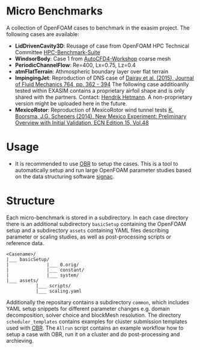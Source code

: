# Micro Benchmarks
A collection of OpenFOAM cases to benchmark in the exasim project.
The following cases are available:
* **LidDrivenCavity3D**: Reusage of case from OpenFOAM HPC Technical Committee [HPC-Benchmark-Suite](https://develop.openfoam.com/committees/hpc#openfoam-hpc-benchmark-suite)
* **WindsorBody**: Case 1 from [AutoCFD4-Workshop](https://autocfd.eng.ox.ac.uk/) coarse mesh 
* **PeriodicChannelFlow**: Re=400, Lx=0.75, Lz=0.4
* **atmFlatTerrain**: Athmospheric boundary layer over flat terrain
* **ImpingingJet**: Reproduction of DNS case of [Dairay et al. (2015), Journal of Fluid Mechanics 764, pp. 362 - 394](https://www.cambridge.org/core/journals/journal-of-fluid-mechanics/article/abs/direct-numerical-simulation-of-a-turbulent-jet-impinging-on-a-heated-wall/0286E7962BABF0CCE6FD2862BCAA57DF)
The following case additioanlly tested within EXASIM contains a proprietary airfoil shape and is only shared with the partners. Contact: [Hendrik Hetmann](mailto:hendrik.hetmann@upstream-cfd.com). A non-proprietary version might be uploaded here in the future.
* **MexicoRotor**: Reproduction of MexicoRotor wind tunnel tests [K. Boorsma, J.G. Schepers (2014), New Mexico Experiment: Preliminary Overview with Initial Validation, ECN Edition 15, Vol.48](https://publications.tno.nl/publication/34629288/1z9HK6/e14048.pdf)

# Usage
* It is recommended to use [OBR](https://github.com/hpsim/OBR) to setup the cases. This is a tool to automatically setup and run large OpenFOAM parameter studies based on the data structuring software [signac](https://docs.signac.io/en/latest/projects.html). 

# Structure
Each micro-benchmark is stored in a subdirectory. In each case directory there is an additional subdirectory `basicSetup` containing the OpenFOAM setup and a subdirectory `assets` containing YAML files describing parameter or scaling studies, as well as post-processing scripts or reference data.

    <Casename>/
    |___ basicSetup/
    |              |___ 0.orig/
    |              |___ constant/
    |              |___ system/
    |___ assets/
               |___ scripts/
               |___ scaling.yaml

Additionally the repositary contains a subdirectory `common`, which includes YAML setup snippets for different parameter changes e.g. domain decomposition, solver choice and blockMesh resolution.
The directory `scheduler_templates` contains examples for cluster submission templates used with [OBR](https://github.com/hpsim/OBR).
The `Allrun` script contains an example workflow how to setup a case with OBR, run it on a cluster and do post-processing and archieving. 